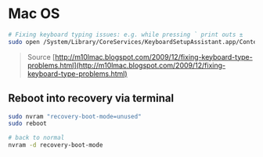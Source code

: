 # Mac OS

```bash
# Fixing keyboard typing issues: e.g. while pressing ` print outs ±
sudo open /System/Library/CoreServices/KeyboardSetupAssistant.app/Contents/MacOS/KeyboardSetupAssistant
```
>Source [http://m10lmac.blogspot.com/2009/12/fixing-keyboard-type-problems.html](http://m10lmac.blogspot.com/2009/12/fixing-keyboard-type-problems.html)



## Reboot into recovery via terminal
```bash
sudo nvram "recovery-boot-mode=unused"
sudo reboot

# back to normal
nvram -d recovery-boot-mode
```

